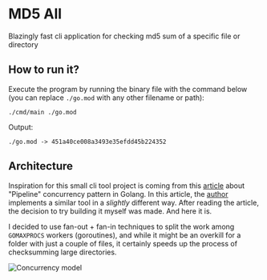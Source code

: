 # MD5 All

Blazingly fast cli application for checking md5 sum of a specific file or directory

## How to run it?

Execute the program by running the binary file with the command below (you can replace `./go.mod` with any other filename or path):

```shell
./cmd/main ./go.mod
```

Output:

```
./go.mod -> 451a40ce008a3493e35efdd45b224352
```

## Architecture

Inspiration for this small cli tool project is coming from this [article](https://go.dev/blog/pipelines) about "Pipeline" concurrency pattern in Golang. In this article, the [author](https://github.com/Sajmani) implements a similar tool in a <i>slightly</i> different way. After reading the article, the decision to try building it myself was made. And here it is.

I decided to use fan-out + fan-in techniques to split the work among `GOMAXPROCS` workers (goroutines), and while it might be an overkill for a folder with just a couple of files, it certainly speeds up the process of checksumming large directories.

![Concurrency model](https://i.imgur.com/IaMT6ly.png)